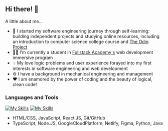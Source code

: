 ## Hi there! 👋

A little about me...

- 🌱 I started my software engineering journey through self-learning: building independent projects and studying online resources, including an introduction to computer science college course and [The Odin Project](https://www.theodinproject.com/)
- 👩‍🎓 I’m currently a student in [Fullstack Academy's](https://github.com/FullstackAcademy) web development immersive program
- 💡 My love logic problems and user experience forayed into my first interests in software engineering and web development
- ⚙ I have a background in mechanical engineering and management
- ❤ I am enamored by the power of coding and the beauty of logical, clean code!

### Languages and Tools

[![My Skills](https://skillicons.dev/icons?i=html,css,js,react,git,github)](https://skillicons.dev)
[![My Skills](https://skillicons.dev/icons?i=ts,nodejs,gcp,netlify,figma,python,java)](https://skillicons.dev)

- HTML/CSS, JavaScript, React.JS, Git/GitHub
- TypeScript, Node.JS, GoogleCloudPlatform, Netlify, Figma, Python, Java
